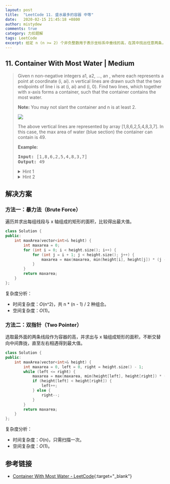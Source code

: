 ```yaml
---
layout: post
title:  "LeetCode 11. 盛水最多的容器 中等"
date:   2020-02-15 21:45:18 +0800
author: mistydew
comments: true
category: 力扣题解
tags: LeetCode
excerpt: 给定 n (n >= 2) 个非负整数用于表示坐标系中垂线的高，在其中找出任意两条，使它们与 x 轴构成的容器可以容纳最多的水。
---
```

## 11. Container With Most Water | Medium

> Given n non-negative integers a1, a2, ..., an , where each represents a point at coordinate (i, ai). n vertical lines are drawn such that the two endpoints of line i is at (i, ai) and (i, 0). Find two lines, which together with x-axis forms a container, such that the container contains the most water.
> 
> **Note:** You may not slant the container and n is at least 2.
> 
> ![](https://mistydew.github.io/assets/images/leetcode/question_11.jpg)
> 
> The above vertical lines are represented by array [1,8,6,2,5,4,8,3,7]. In this case, the max area of water (blue section) the container can contain is 49.
> 
> **Example:**
> 
> <pre>
> <strong>Input:</strong> [1,8,6,2,5,4,8,3,7]
> <strong>Output:</strong> 49
> </pre>
>
> <details>
> <summary>Hint 1</summary>
> The aim is to maximize the area formed between the vertical lines. The area of any container is calculated using the shorter line as length and the distance between the lines as the width of the rectangle.<br>
> 
> <pre>
> Area = length of shorter vertical line * distance between lines
> </pre>
> 
> We can definitely get the maximum width container as the outermost lines have the maximum distance between them. However, this container <b>might not be the maximum in size</b> as one of the vertical lines of this container could be really short. 
> 
> <img src="https://mistydew.github.io/assets/images/leetcode/hint_water_trap_1.png">
> 
> <img src="https://mistydew.github.io/assets/images/leetcode/hint_water_trap_2.png">
> </details>
> 
> <details>
> <summary>Hint 2</summary>
> Start with the maximum width container and go to a shorter width container if there is a vertical line longer than the current containers shorter line. This way we are compromising on the width but we are looking forward to a longer length container.
> </details>

## 解决方案

### 方法一：暴力法（Brute Force）

遍历并求出每组线段与 x 轴组成的矩形的面积，比较得出最大值。

```cpp
class Solution {
public:
    int maxArea(vector<int>& height) {
        int maxarea = 0;
        for (int i = 0; i < height.size(); i++) {
            for (int j = i + 1; j < height.size(); j++) {
                maxarea = max(maxarea, min(height[i], height[j]) * (j - i));
            }
        }
        return maxarea;
    }
};
```

复杂度分析：
* 时间复杂度：_O_(n^2)，共 n * (n - 1) / 2 种组合。
* 空间复杂度：_O_(1)。

### 方法二：双指针（Two Pointer）

选取最外面的两条线段作为容器的高，并求出与 x 轴组成矩形的面积，不断交替向中间靠拢，直至左右相遇得到最大值。

```cpp
class Solution {
public:
    int maxArea(vector<int>& height) {
        int maxarea = 0, left = 0, right = height.size() - 1;
        while (left <= right) {
            maxarea = max(maxarea, min(height[left], height[right]) * (right - left));
            if (height[left] < height[right]) {
                left++;
            } else {
                right--;
            }
        }
        return maxarea;
    }
};
```

复杂度分析：
* 时间复杂度：_O_(n)，只需扫描一次。
* 空间复杂度：_O_(1)。

## 参考链接

* [Container With Most Water - LeetCode](https://leetcode.com/problems/container-with-most-water/){:target="_blank"}
